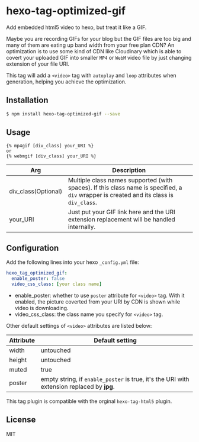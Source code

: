 # hexo-tag-optimized-gif

Add embedded html5 video to hexo, but treat it like a GIF.

Maybe you are recording GIFs for your blog but the GIF files are too big and many of them are eating up band width from your free plan CDN? An optimization is to use some kind of CDN like Cloudinary which is able to covert your uploaded GIF into smaller `MP4` or `WebM` video file by just changing extension of your file URI.

This tag will add a `<video>` tag with `autoplay` and `loop` attributes when generation, helping you achieve the optimization.

## Installation

``` bash
$ npm install hexo-tag-optimized-gif --save
```

## Usage

```
{% mp4gif [div_class] your_URI %}
or 
{% webmgif [div_class] your_URI %}
```

| Arg | Description |
| ----- | --------- |
|div_class(Optional)| Multiple class names supported (with spaces). If this class name is specified, a `div` wrapper is created and its class is `div_class`.
|your_URI| Just put your GIF link here and the URI extension replacement will be handled internally.

## Configuration

Add the following lines into your hexo `_config.yml` file:
```yaml
hexo_tag_optimized_gif:
  enable_poster: false
  video_css_class: [your class name]
```

+ enable_poster: whether to use `poster` attribute for `<video>` tag. With it enabled, the picture coverted from your URI by CDN is shown while video is downloading.
+ video_css_class: the class name you specify for `<video>` tag.

Other default settings of `<video>` attributes are listed below:

| Attribute | Default setting |
| ----- | --------- |
| width | untouched |
| height | untouched |
| muted | true |
| poster | empty string, if `enable_poster` is true, it's the URI with extension replaced by **jpg**. |

This tag plugin is compatible with the orginal `hexo-tag-html5` plugin.

## License
MIT




